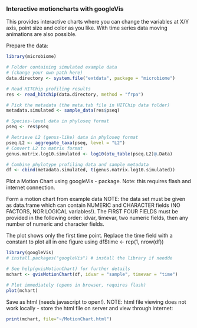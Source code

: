 ### Interactive motioncharts with googleVis

This provides interactive charts where you can change the variables at
X/Y axis, point size and color as you like. With time series data
moving animations are also possible.


Prepare the data:


```r
library(microbiome)  

# Folder containing simulated example data
# (change your own path here)
data.directory <- system.file("extdata", package = "microbiome")

# Read HITChip profiling results
res <- read_hitchip(data.directory, method = "frpa")

# Pick the metadata (the meta.tab file in HITChip data folder)
metadata.simulated <- sample_data(res$pseq)

# Species-level data in phyloseq format
pseq <- res$pseq 

# Retrieve L2 (genus-like) data in phyloseq format
pseq.L2 <- aggregate_taxa(pseq, level = "L2")
# Convert L2 to matrix format
genus.matrix.log10.simulated <- log10(otu_table(pseq.L2)@.Data)

# Combine phylotype profiling data and sample metadata
df <- cbind(metadata.simulated, t(genus.matrix.log10.simulated))  
```

Plot a Motion Chart using googleVis - package. Note: this requires
flash and internet connection. 

Form a motion chart from example data NOTE: the data set must be given
as data.frame which can contain NUMERIC and CHARACTER fields (NO
FACTORS, NOR LOGICAL variables!). The FIRST FOUR FIELDS must be
provided in the following order: idvar, timevar, two numeric fields,
then any number of numeric and character fields.

The plot shows only the first time point.  Replace the time field with
a constant to plot all in one figure using df$time <- rep(1, nrow(df))


```r
library(googleVis)  
# install.packages("googleVis") # install the library if needde

# See help(gvisMotionChart) for further details
mchart <- gvisMotionChart(df, idvar = "sample", timevar = "time")  

# Plot immediately (opens in browser, requires flash)
plot(mchart)  
```

Save as html (needs javascript to open!). NOTE: html file viewing does not work locally - store the html file on server and view through internet:


```r
print(mchart, file="~/MotionChart.html")
```
